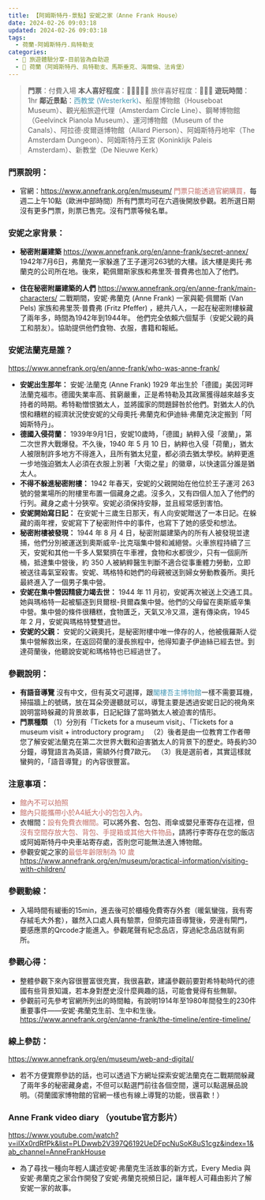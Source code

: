 ```yaml
---
title: 【阿姆斯特丹-景點】安妮之家（Anne Frank House）
date: 2024-02-26 09:03:18
updated: 2024-02-26 09:03:18
tags:
  - 荷蘭-阿姆斯特丹.烏特勒支
categories: 
  - 🌴 旅遊體驗分享-目前皆為自助遊
  - 🥥 荷蘭（阿姆斯特丹、烏特勒支、馬斯垂克、海爾倫、法肯堡）
---
```

>**門票**：付費入場
>**本人喜好程度**：🌝🌝🌝🌝🌝 旅伴喜好程度：🌝🌝🌝
**遊玩時間**：1hr
**鄰近景點**：<font color=#4599B6>西教堂 (Westerkerk)</font>、船屋博物館（Houseboat Museum）、觀光船旅遊代理（Amsterdam Circle Line）、鋼琴博物館（Geelvinck Pianola Museum）、運河博物館（Museum of the Canals）、阿拉德·皮爾遜博物館（Allard Pierson）、阿姆斯特丹地牢（The Amsterdam Dungeon）、阿姆斯特丹王宮 (Koninklijk Paleis Amsterdam）、新教堂（De Nieuwe Kerk）

<!-- more --> 
### 門票說明：
+ 官網：https://www.annefrank.org/en/museum/
<font color=#c36d67>門票只能透過官網購買，</font>每週二上午10點（歐洲中部時間）所有門票均可在六週後開放參觀。若所選日期沒有更多門票，則票已售完。沒有門票等候名單。

### 安妮之家背景：
+ **秘密附屬建築** 
https://www.annefrank.org/en/anne-frank/secret-annex/
1942年7月6日，弗蘭克一家躲進了王子運河263號的大樓。該大樓是奧托·弗蘭克的公司所在地。後來，範佩爾斯家族和弗里茨·普費弗也加入了他們。
 
+ **住在秘密附屬建築的人們** 
https://www.annefrank.org/en/anne-frank/main-characters/
二戰期間，安妮·弗蘭克 (Anne Frank) 一家與範·佩爾斯 (Van Pels) 家族和弗里茨·普費弗 (Fritz Pfeffer) ，總共八人，一起在秘密附樓躲藏了兩年多，時間為1942年到1944年。
他們完全依賴六個幫手（安妮父親的員工和朋友）。協助提供他們食物、衣服，書籍和報紙。

### 安妮法蘭克是誰？
https://www.annefrank.org/en/anne-frank/who-was-anne-frank/
+ **安妮出生那年：**
安妮‧法蘭克 (Anne Frank) 1929 年出生於「德國」美因河畔法蘭克福市。德國失業率高、貧窮嚴重，正是希特勒及其政黨獲得越來越多支持者的時期。希特勒憎恨猶太人，並將國家的問題歸咎於他們。對猶太人的仇恨和糟糕的經濟狀況使安妮的父母奧托·弗蘭克和伊迪絲·弗蘭克決定搬到「阿姆斯特丹」。
+ **德國入侵荷蘭：**
1939年9月1日，安妮10歲時，「德國」納粹入侵「波蘭」，第二次世界大戰爆發。不久後，1940 年 5 月 10 日，納粹也入侵「荷蘭」，猶太人被限制許多地方不得進入，且所有猶太兒童，都必須去猶太學校。納粹更進一步地強迫猶太人必須在衣服上別著「大衛之星」的徽章，以快速區分誰是猶太人。
+ **不得不躲進秘密附樓：**
1942 年春天，安妮的父親開始在他位於王子運河 263 號的營業場所的附樓里布置一個藏身之處。沒多久，又有四個人加入了他們的行列。藏身之處十分狹窄。安妮必須保持安靜，並且經常感到害怕。
+ **安妮開始寫日記：**
在安妮十三歲生日那天，有人向安妮贈送了一本日記。在躲藏的兩年裡，安妮寫下了秘密附件中的事件，也寫下了她的感受和想法。
+ **秘密附樓被發現：** 
1944 年 8 月 4 日，秘密附屬建築內的所有人被發現並逮捕，他們分別被運送到奧斯威辛-比克瑙集中營和滅絕營。火車旅程持續了三天，安妮和其他一千多人緊緊擠在牛車裡，食物和水都很少，只有一個廁所桶，抵達集中營後，約 350 人被納粹醫生判斷不適合從事重體力勞動，立即被送往毒氣室殺害。安妮、瑪格特和她們的母親被送到婦女勞動教養所。奧托最終進入了一個男子集中營。 
+ **安妮在集中營因精疲力竭去世：**
1944 年 11 月初，安妮再次被送上交通工具。她與瑪格特一起被驅逐到貝爾根-貝爾森集中營。他們的父母留在奧斯威辛集中營。集中營的條件很糟糕，食物匱乏，天氣又冷又濕，還有傳染病，1945 年 2 月，安妮與瑪格特雙雙過世。 
+  **安妮的父親：**
安妮的父親奧托，是秘密附樓中唯一倖存的人，他被俄羅斯人從集中營解救出來，在返回荷蘭的漫長旅程中，他得知妻子伊迪絲已經去世。到達荷蘭後，他聽說安妮和瑪格特也已經過世了。 

### 參觀說明：
+ **有語音導覽**
沒有中文，但有英文可選擇，跟<font color=#4599B6>閣樓吾主博物館</font>一樣不需要耳機，掃描牆上的號碼，放在耳朵旁邊聽就可以，導覽主要是透過安妮日記的視角來說明當時躲藏的背景故事，日記紀錄了當時猶太人被迫害的情形。
+ **門票種類**
（1）分別有「Tickets for a museum visit」、「Tickets for a museum visit + introductory program」
（2）後者是由一位教育工作者帶您了解安妮法蘭克在第二次世界大戰和迫害猶太人的背景下的歷史。時長約30分鐘，導覽語言為英語，需額外付費7歐元。
（3）我是選前者，其實這樣就蠻夠的，「語音導覽」的內容很豐富。

### 注意事項：
+ <font color=#c36d67>館內不可以拍照</font>
+ <font color=#c36d67>館內只能攜帶小於A4紙大小的包包入內。</font>
+ 衣帽間：<font color=#c36d67>設有免費衣帽間。</font>可以將外套、包包、雨傘或嬰兒車寄存在這裡，但<font color=#c36d67>沒有空間存放大包、背包、手提箱或其他大件物品</font>，請將行李寄存在您的飯店或阿姆斯特丹中央車站寄存處，否則您可能無法進入博物館。
+ 參觀安妮之家的<font color=#c36d67>最低年齡限制為 10 歲</font>
https://www.annefrank.org/en/museum/practical-information/visiting-with-children/

### 參觀動線：
+ 入場時間有緩衝的15min，進去後可於櫃檯免費寄存外套（暖氣蠻強，我有寄存絨毛大外套），雖然入口處人員有驗票，但領完語音導覽後，旁邊有閘門，要感應票的Qrcode才能進入。參觀尾聲有紀念品店，穿過紀念品店就有廁所。

### 參觀心得：
+ 整體參觀下來內容很豐富很充實，我很喜歡，建議參觀前要對希特勒時代的德國有些背景知識，若本身對歷史沒什麼興趣的話，可能會覺得有些無聊。
+ 參觀前可先參考官網所列出的時間軸，有說明1914年至1980年間發生的230件重要事件——安妮·弗蘭克生前、生中和生後。https://www.annefrank.org/en/anne-frank/the-timeline/entire-timeline/

### 線上參訪：
https://www.annefrank.org/en/museum/web-and-digital/
+ 若不方便實際參訪的話，也可以透過下方網址探索安妮法蘭克在二戰期間躲藏了兩年多的秘密藏身處，不但可以點選門前往各個空間，還可以點選展品說明。（荷蘭國家博物館的官網一樣也有線上導覽的功能，很喜歡！）
 
### Anne Frank video diary （youtube官方影片）
https://www.youtube.com/watch?v=iIXx0rdRfPk&list=PLDwwb2V397Q6192UeDFpcNuSoK8uS1cgz&index=1&ab_channel=AnneFrankHouse  
+ 為了尋找一種向年輕人講述安妮·弗蘭克生活故事的新方式，Every Media 與安妮·弗蘭克之家合作開發了安妮·弗蘭克視頻日記，讓年輕人可藉由影片了解安妮一家的故事。